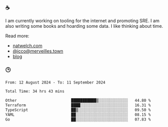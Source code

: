 ### ☕

I am currently working on tooling for the internet and promoting SRE. I am also writing some books and hoarding some data. I like thinking about time. 

Read more:

 - [natwelch.com](https://natwelch.com)
 - [@icco@merveilles.town](https://merveilles.town/@icco)
 - [blog](https://writing.natwelch.com)

### 🕒

<!--START_SECTION:waka-->

```txt
From: 12 August 2024 - To: 11 September 2024

Total Time: 34 hrs 43 mins

Other                        ███████████▒░░░░░░░░░░░░░   44.80 %
Terraform                    ████░░░░░░░░░░░░░░░░░░░░░   16.31 %
TypeScript                   ██▒░░░░░░░░░░░░░░░░░░░░░░   09.50 %
YAML                         ██░░░░░░░░░░░░░░░░░░░░░░░   08.15 %
Go                           ██░░░░░░░░░░░░░░░░░░░░░░░   07.83 %
```

<!--END_SECTION:waka-->
